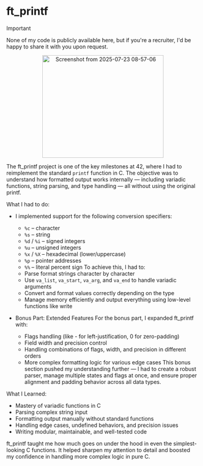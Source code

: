 # ft_printf

> [!IMPORTANT]
> None of my code is publicly available here, but if you're a recruiter, I'd be happy to share it with you upon request.

<p align="center">
  <img width="317" height="268" alt="Screenshot from 2025-07-23 08-57-06" src="https://github.com/user-attachments/assets/bfae2c73-7a26-403d-acda-06b6cd9f967a" />
</p>

The ft_printf project is one of the key milestones at 42, where I had to reimplement the standard `printf` function in C. The objective was to understand how formatted output works internally — including variadic functions, string parsing, and type handling — all without using the original printf.

What I had to do:
* I implemented support for the following conversion specifiers:
  * `%c` – character
  * `%s` – string
  * `%d` / `%i` – signed integers
  * `%u` – unsigned integers
  * `%x` / `%X` – hexadecimal (lower/uppercase)
  * `%p` – pointer addresses
  * `%%` – literal percent sign
  To achieve this, I had to:
  * Parse format strings character by character
  * Use `va_list`, `va_start`, `va_arg`, and `va_end` to handle variadic arguments
  * Convert and format values correctly depending on the type
  * Manage memory efficiently and output everything using low-level functions like write
    
* Bonus Part: Extended Features
For the bonus part, I expanded ft_printf with:
  * Flags handling (like - for left-justification, 0 for zero-padding)
  * Field width and precision control
  * Handling combinations of flags, width, and precision in different orders
  * More complex formatting logic for various edge cases
This bonus section pushed my understanding further — I had to create a robust parser, manage multiple states and flags at once, and ensure proper alignment and padding behavior across all data types.

What I Learned:
* Mastery of variadic functions in C
* Parsing complex string input
* Formatting output manually without standard functions
* Handling edge cases, undefined behaviors, and precision issues
* Writing modular, maintainable, and well-tested code

ft_printf taught me how much goes on under the hood in even the simplest-looking C functions. It helped sharpen my attention to detail and boosted my confidence in handling more complex logic in pure C.
